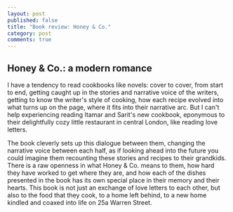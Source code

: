 ```yaml
---
layout: post
published: false
title: "Book review: Honey & Co."
category: post
comments: true
---
```


## Honey & Co.: a modern romance

I have a tendency to read cookbooks like novels: cover to cover, from start to end, getting caught up in the stories and narrative voice of the writers, getting to know the writer's style of cooking, how each recipe evolved into what turns up on the page, where it fits into their narrative arc. But I can't help experiencing reading Itamar and Sarit's new cookbook, eponymous to their delightfully cozy little restaurant in central London, like reading love letters. 

The book cleverly sets up this dialogue between them, changing the narrative voice between each half, as if looking ahead into the future you could imagine them recounting these stories and recipes to their grandkids. There is a raw openness in what Honey & Co. means to them, how hard they have worked to get where they are, and how each of the dishes presented in the book has its own special place in their memory and their hearts. This book is not just an exchange of love letters to each other, but also to the food that they cook, to a home left behind, to a new home kindled and coaxed into life on 25a Warren Street. 
